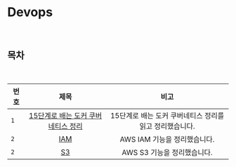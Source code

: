 # Devops

<br>

## 목차

<br>

| 번호 |                           제목                           |                          비고                           |
| ---- | :------------------------------------------------------: | :-----------------------------------------------------: |
| `1`  | [15단계로 배는 도커 쿠버네티스 정리](./docker_15step/README.md) | 15단계로 배는 도커 쿠버네티스 정리를 읽고 정리했습니다. |
| `2`  |                     [IAM](./iam.md)                      |              AWS IAM 기능을 정리했습니다.               |
| `2`  |                     [S3](./s3.md)                      |              AWS S3 기능을 정리했습니다.               |
